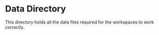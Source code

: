 Data Directory
==============

This directory holds all the data files required for the workspaces to work correctly.
